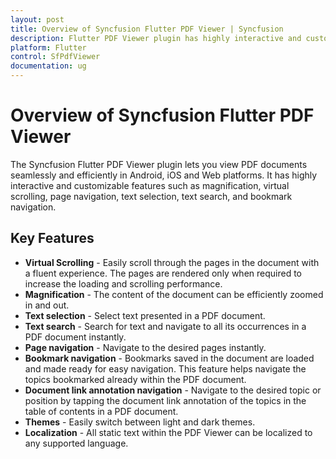 ```yaml
---
layout: post
title: Overview of Syncfusion Flutter PDF Viewer | Syncfusion
description: Flutter PDF Viewer plugin has highly interactive and customizable features such as magnification, page navigation, text selection, search, and bookmark navigation.
platform: Flutter
control: SfPdfViewer
documentation: ug
---
```


# Overview of Syncfusion Flutter PDF Viewer

The Syncfusion Flutter PDF Viewer plugin lets you view PDF documents seamlessly and efficiently in Android, iOS and Web platforms. It has highly interactive and customizable features such as magnification, virtual scrolling, page navigation, text selection, text search, and bookmark navigation.

## Key Features

* **Virtual Scrolling** - Easily scroll through the pages in the document with a fluent experience. The pages are rendered only when required to increase the loading and scrolling performance.
* **Magnification** - The content of the document can be efficiently zoomed in and out.
* **Text selection** - Select text presented in a PDF document.
* **Text search** - Search for text and navigate to all its occurrences in a PDF document instantly.
* **Page navigation** - Navigate to the desired pages instantly.
* **Bookmark navigation** - Bookmarks saved in the document are loaded and made ready for easy navigation. This feature helps navigate the topics bookmarked already within the PDF document.
* **Document link annotation navigation** - Navigate to the desired topic or position by tapping the document link annotation of the topics in the table of contents in a PDF document.
* **Themes** - Easily switch between light and dark themes.
* **Localization** - All static text within the PDF Viewer can be localized to any supported language.

